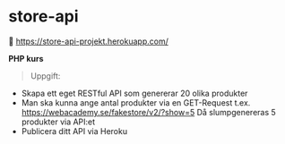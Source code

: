 # store-api
:link:  https://store-api-projekt.herokuapp.com/

 **PHP kurs**
 >Uppgift:
 - Skapa ett eget RESTful API som genererar 20 olika produkter
 - Man ska kunna ange antal produkter via en GET-Request t.ex. 
  https://webacademy.se/fakestore/v2/?show=5
  Då slumpgenereras 5 produkter via API:et
 - Publicera ditt API via Heroku
